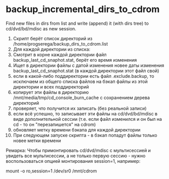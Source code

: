 # backup_incremental_dirs_to_cdrom
Find new files in dirs from list and write (append) it (with dirs tree) to cd/dvd/bd/mdisc as new session.

1. Скрипт берёт список директорий из /home/progserega/backup_dirs_to_cdrom.list 
2. Для каждой директории из списка:
2. Смотрит в корне каждой директории файл backup_last_cd_snaphot.stat, берёт его время изменения
3. Ищет в директории файлы с датой изменения новее даты изменения backup_last_cd_snaphot.stat (в каждой директории этот файл свой)
4. если в какой-либо поддиректории есть файл .exclude.backup, то исключаем из общего списка файлов на бэкап файлы из этой директории и всех поддиректорий
4. копирует эти файлы в директорию /mnt/media/tmp/cd_console_burn_cache с сохранением дерева директорий
5. проверяет, что получится их записать (без реальной записи)
6. если всё успешно, то записывает эти файлы на cd/dvd/bd/mdisc в виде дополнительной сессии (т.е. если файл изменился и он был на cd - то он "перезапишется" на cdrom)
7. обновляет метку времени бэкапа для каждой директории
8. При следующем запуске скрипта - в бэкап попадут файлы только новее метки времени

Ремарка:
Чтобы примонтировать cd/dvd/mdisc с мультисессией и увидеть все мультисессии, а не только первую сессию - нужно воспользоваться опцией монтирования session=1, например:

mount -o ro,session=1 /dev/sr0 /mnt/cdrom
